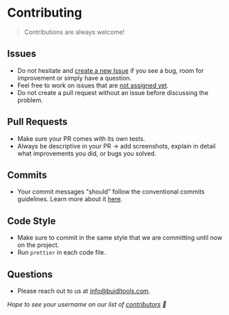 # Contributing

> Contributions are always welcome!

## Issues

* Do not hesitate and [create a new Issue](https://github.com/buidltools/dscan/issues/new/choose) if you see a bug, room for improvement or simply have a question.
* Feel free to work on issues that are [not assigned yet](https://github.com/buidltools/dscan/issues?utf8=✓&q=is%3Aissue+is%3Aopen+no%3Aassignee).
* Do not create a pull request without an issue before discussing the problem.

## Pull Requests

* Make sure your PR comes with its own tests.
* Always be descriptive in your PR -> add screenshots, explain in detail what improvements you did, or bugs you solved.

## Commits

* Your commit messages "should" follow the conventional commits guidelines. Learn more about it [here](https://www.conventionalcommits.org/en/v1.0.0/).

## Code Style

* Make sure to commit in the same style that we are committing until now on the project.
* Run `prettier` in each code file.

## Questions
* Please reach out to us at info@buidltools.com.

*Hope to see your username on our list of [contributors](https://github.com/buidltools/dscan/graphs/contributors) 🎉*
